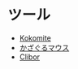 # ツール

- [Kokomite](https://www.vector.co.jp/soft/dl/winnt/amuse/se476302.html)
- [かざぐるマウス](https://forgetmenots.doorblog.jp/tag/%E3%81%8B%E3%81%96%E3%81%90%E3%82%8B%E3%83%9E%E3%82%A6%E3%82%B9)
- [Clibor](https://www.vector.co.jp/soft/winnt/util/se472890.html)
